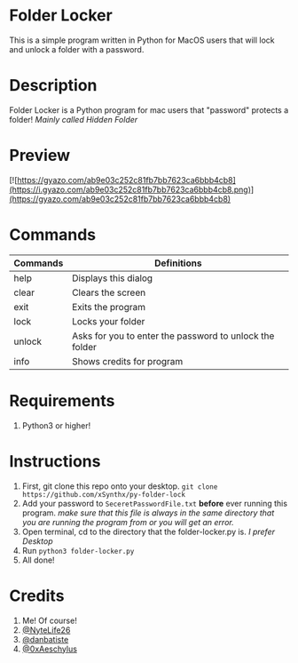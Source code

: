 # Folder Locker
This is a simple program written in Python for MacOS users that will lock and unlock a folder with a password.

# Description
Folder Locker is a Python program for mac users that "password" protects a folder! *Mainly called Hidden Folder*

# Preview
[![https://gyazo.com/ab9e03c252c81fb7bb7623ca6bbb4cb8](https://i.gyazo.com/ab9e03c252c81fb7bb7623ca6bbb4cb8.png)](https://gyazo.com/ab9e03c252c81fb7bb7623ca6bbb4cb8)

# Commands
Commands      | Definitions
------------- | -------------
help          | Displays this dialog
clear         | Clears the screen
exit          | Exits the program
lock          | Locks your folder
unlock        | Asks for you to enter the password to unlock the folder
info          | Shows credits for program

# Requirements
1. Python3 or higher!

# Instructions
1. First, git clone this repo onto your desktop. `git clone https://github.com/xSynthx/py-folder-lock`
2. Add your password to `SeceretPasswordFile.txt` **before** ever running this program. *make sure that this file is always in the same directory that you are running the program from or you will get an error.*
3. Open terminal, cd to the directory that the folder-locker.py is. *I prefer Desktop*
4. Run `python3 folder-locker.py`
5. All done!

# Credits
1. Me! Of course!
2. [ @NyteLife26 ](https://github.com/Nytelife26)
3. [ @danbatiste ](https://github.com/danbatiste)
4. [ @0xAeschylus ](https://github.com/0xAeschylus)
